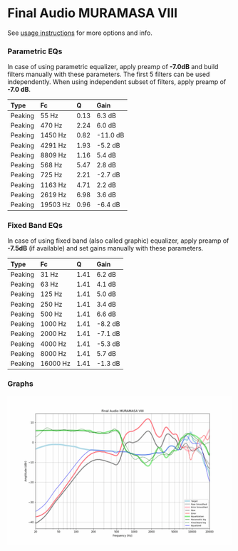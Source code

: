 # Final Audio MURAMASA VIII
See [usage instructions](https://github.com/jaakkopasanen/AutoEq#usage) for more options and info.

### Parametric EQs
In case of using parametric equalizer, apply preamp of **-7.0dB** and build filters manually
with these parameters. The first 5 filters can be used independently.
When using independent subset of filters, apply preamp of **-7.0 dB**.

| Type    | Fc       |    Q | Gain     |
|:--------|:---------|:-----|:---------|
| Peaking | 55 Hz    | 0.13 | 6.3 dB   |
| Peaking | 470 Hz   | 2.24 | 6.0 dB   |
| Peaking | 1450 Hz  | 0.82 | -11.0 dB |
| Peaking | 4291 Hz  | 1.93 | -5.2 dB  |
| Peaking | 8809 Hz  | 1.16 | 5.4 dB   |
| Peaking | 568 Hz   | 5.47 | 2.8 dB   |
| Peaking | 725 Hz   | 2.21 | -2.7 dB  |
| Peaking | 1163 Hz  | 4.71 | 2.2 dB   |
| Peaking | 2619 Hz  | 6.98 | 3.6 dB   |
| Peaking | 19503 Hz | 0.96 | -6.4 dB  |

### Fixed Band EQs
In case of using fixed band (also called graphic) equalizer, apply preamp of **-7.5dB**
(if available) and set gains manually with these parameters.

| Type    | Fc       |    Q | Gain    |
|:--------|:---------|:-----|:--------|
| Peaking | 31 Hz    | 1.41 | 6.2 dB  |
| Peaking | 63 Hz    | 1.41 | 4.1 dB  |
| Peaking | 125 Hz   | 1.41 | 5.0 dB  |
| Peaking | 250 Hz   | 1.41 | 3.4 dB  |
| Peaking | 500 Hz   | 1.41 | 6.6 dB  |
| Peaking | 1000 Hz  | 1.41 | -8.2 dB |
| Peaking | 2000 Hz  | 1.41 | -7.1 dB |
| Peaking | 4000 Hz  | 1.41 | -5.3 dB |
| Peaking | 8000 Hz  | 1.41 | 5.7 dB  |
| Peaking | 16000 Hz | 1.41 | -1.3 dB |

### Graphs
![](./Final%20Audio%20MURAMASA%20VIII.png)